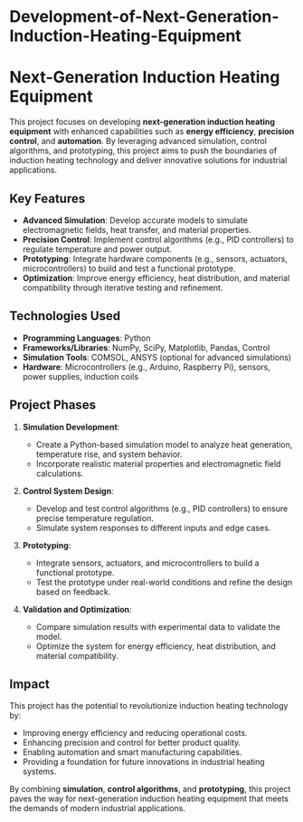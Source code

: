 # Development-of-Next-Generation-Induction-Heating-Equipment
# Next-Generation Induction Heating Equipment

This project focuses on developing **next-generation induction heating equipment** with enhanced capabilities such as **energy efficiency**, **precision control**, and **automation**. By leveraging advanced simulation, control algorithms, and prototyping, this project aims to push the boundaries of induction heating technology and deliver innovative solutions for industrial applications.

## Key Features
- **Advanced Simulation**: Develop accurate models to simulate electromagnetic fields, heat transfer, and material properties.
- **Precision Control**: Implement control algorithms (e.g., PID controllers) to regulate temperature and power output.
- **Prototyping**: Integrate hardware components (e.g., sensors, actuators, microcontrollers) to build and test a functional prototype.
- **Optimization**: Improve energy efficiency, heat distribution, and material compatibility through iterative testing and refinement.

## Technologies Used
- **Programming Languages**: Python
- **Frameworks/Libraries**: NumPy, SciPy, Matplotlib, Pandas, Control
- **Simulation Tools**: COMSOL, ANSYS (optional for advanced simulations)
- **Hardware**: Microcontrollers (e.g., Arduino, Raspberry Pi), sensors, power supplies, induction coils

## Project Phases
1. **Simulation Development**:
   - Create a Python-based simulation model to analyze heat generation, temperature rise, and system behavior.
   - Incorporate realistic material properties and electromagnetic field calculations.

2. **Control System Design**:
   - Develop and test control algorithms (e.g., PID controllers) to ensure precise temperature regulation.
   - Simulate system responses to different inputs and edge cases.

3. **Prototyping**:
   - Integrate sensors, actuators, and microcontrollers to build a functional prototype.
   - Test the prototype under real-world conditions and refine the design based on feedback.

4. **Validation and Optimization**:
   - Compare simulation results with experimental data to validate the model.
   - Optimize the system for energy efficiency, heat distribution, and material compatibility.

## Impact
This project has the potential to revolutionize induction heating technology by:
- Improving energy efficiency and reducing operational costs.
- Enhancing precision and control for better product quality.
- Enabling automation and smart manufacturing capabilities.
- Providing a foundation for future innovations in industrial heating systems.

By combining **simulation**, **control algorithms**, and **prototyping**, this project paves the way for next-generation induction heating equipment that meets the demands of modern industrial applications. 
